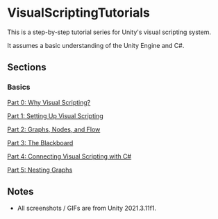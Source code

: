 # VisualScriptingTutorials

This is a step-by-step tutorial series for Unity's visual scripting system.

It assumes a basic understanding of the Unity Engine and C#.

## Sections

### Basics

[Part 0: Why Visual Scripting?](Tutorials/0_WhyVisualScripting.md)

[Part 1: Setting Up Visual Scripting](Tutorials/1_SettingUpVisualScripting.md)

[Part 2: Graphs, Nodes, and Flow](Tutorials/2_GraphsNodesAndFlow.md)

[Part 3: The Blackboard](Tutorials/3_TheBlackboard.md)

[Part 4: Connecting Visual Scripting with C#](Tutorials/4_ConnectingVisualScriptingWithC%23.md)

[Part 5: Nesting Graphs](Tutorials/5_NestingGraphs.md)

## Notes

- All screenshots / GIFs are from Unity 2021.3.11f1.
